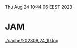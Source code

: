 Thu Aug 24 10:44:06 EEST 2023
# JAM
<a href='./cache/202308/24_10.log'>./cache/202308/24_10.log</a>

